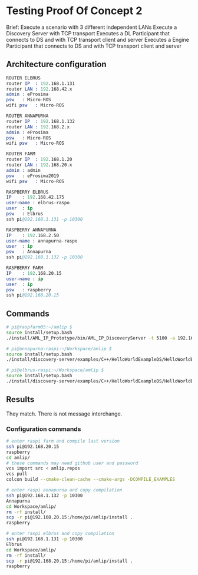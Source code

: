 
# Testing Proof Of Concept 2

Brief:
Execute a scenario with 3 different independent LANs
Execute a Discovery Server with TCP transport
Executes a DL Participant that connects to DS and with TCP transport client and server
Executes a Engine Participant that connects to DS and with TCP transport client and server

## Architecture configuration

```s
ROUTER ELBRUS
router IP  : 192.168.1.131
router LAN : 192.168.42.x
admin : eProsima
psw   : Micro-ROS
wifi psw   : Micro-ROS

ROUTER ANNAPURNA
router IP  : 192.168.1.132
router LAN : 192.168.2.x
admin : eProsima
psw   : Micro-ROS
wifi psw   : Micro-ROS

ROUTER FARM
router IP  : 192.168.1.20
router LAN : 192.168.20.x
admin : admin
psw   : eProsima2019
wifi psw   : Micro-ROS

RASPBERRY ELBRUS
IP    : 192.168.42.175
user-name : elbrus-raspo
user  : ip
psw   : Elbrus
ssh pi@192.168.1.131 -p 10300

RASPBERRY ANNAPURNA
IP    : 192.168.2.50
user-name : annapurna-raspo
user  : ip
psw   : Annapurna
ssh pi@192.168.1.132 -p 10300

RASPBERRY FARM
IP    : 192.168.20.15
user-name : ip
user  : ip
psw   : raspberry
ssh pi@192.168.20.15
```

## Commands

```sh
# pi@raspfarm05:~/amlip $
source install/setup.bash
./install/AML_IP_Prototype/bin/AML_IP_DiscoveryServer -t 5100 -a 192.168.20.15 --time 30

# pi@annapurna-raspi:~/Workspace/amlip $
source install/setup.bash
./install/discovery-server/examples/C++/HelloWorldExampleDS/HelloWorldExampleDS publisher --tcp --ip=192.168.20.15:5250 --wan=192.168.1.132 -c 100

# pi@elbrus-raspi:~/Workspace/amlip $
source install/setup.bash
./install/discovery-server/examples/C++/HelloWorldExampleDS/HelloWorldExampleDS subscriber --tcp --ip=192.168.20.15:5250 --wan=192.168.1.131
```

## Results

They match.
There is not message interchange.

### Configuration commands

```bash
# enter raspi farm and compile last version
ssh pi@192.168.20.15
raspberry
cd amlip/
# these commands may need github user and password
vcs import src < amlip.repos
vcs pull
colcon build --cmake-clean-cache --cmake-args -DCOMPILE_EXAMPLES

# enter raspi annapurna and copy compilation
ssh pi@192.168.1.132 -p 10300
Annapurna
cd Workspace/amlip/
rm -rf install/
scp -r pi@192.168.20.15:/home/pi/amlip/install .
raspberry

# enter raspi elbrus and copy compilation
ssh pi@192.168.1.131 -p 10300
Elbrus
cd Workspace/amlip/
rm -rf install/
scp -r pi@192.168.20.15:/home/pi/amlip/install .
raspberry
```
